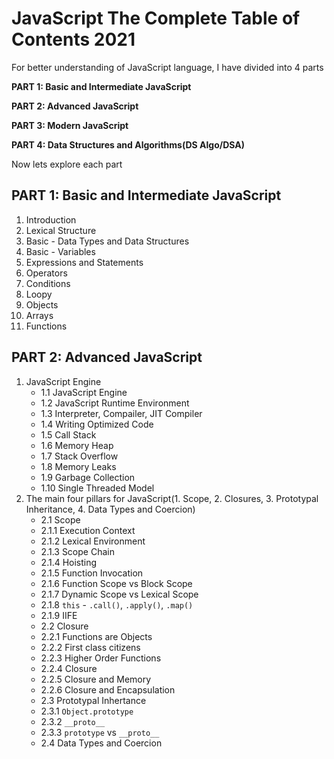 # JavaScript The Complete Table of Contents 2021

For better understanding of JavaScript language, I have divided into 4 parts

**PART 1: Basic and Intermediate JavaScript**

**PART 2: Advanced JavaScript**

**PART 3: Modern JavaScript**

**PART 4: Data Structures and Algorithms(DS Algo/DSA)**

Now lets explore each part
## PART 1: Basic and Intermediate JavaScript
1. Introduction
2. Lexical Structure
3. Basic - Data Types and Data Structures
4. Basic - Variables
5. Expressions and Statements
6. Operators
7. Conditions
8. Loopy
9. Objects
10. Arrays
11. Functions

## PART 2: Advanced JavaScript
1. JavaScript Engine
   * 1.1 JavaScript Engine
   * 1.2 JavaScript Runtime Environment
   * 1.3 Interpreter, Compailer, JIT Compiler
   * 1.4 Writing Optimized Code
   * 1.5 Call Stack
   * 1.6 Memory Heap
   * 1.7 Stack Overflow
   * 1.8 Memory Leaks
   * 1.9 Garbage Collection
   * 1.10 Single Threaded Model
2. The main four pillars for JavaScript(1. Scope, 2. Closures, 3. Prototypal Inheritance, 4. Data Types and Coercion)
   * 2.1 Scope
    * 2.1.1 Execution Context
    * 2.1.2 Lexical Environment 
    * 2.1.3 Scope Chain
    * 2.1.4 Hoisting
    * 2.1.5 Function Invocation
    * 2.1.6 Function Scope vs Block Scope
    * 2.1.7 Dynamic Scope vs Lexical Scope
    * 2.1.8 `this` - `.call()`, `.apply()`, `.map()`
    * 2.1.9 IIFE
   * 2.2 Closure
    * 2.2.1 Functions are Objects
    * 2.2.2 First class citizens
    * 2.2.3 Higher Order Functions
    * 2.2.4 Closure
    * 2.2.5 Closure and Memory
    * 2.2.6 Closure and Encapsulation
   * 2.3 Prototypal Inhertance
    * 2.3.1 `Object.prototype`
    * 2.3.2 `__proto__`
    * 2.3.3 `prototype` vs `__proto__`
   * 2.4 Data Types and Coercion
